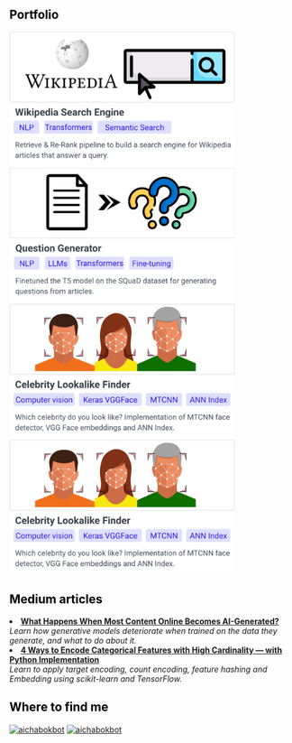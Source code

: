 ## <span style="color:black">Portfolio</span>

<a href="https://github.com/aichabokbot/wikipedia-search-engine" target="_blank"><img align="center" src="img/wikipedia_search_engine_preview.jpeg" alt="aichabokbot" width="400" /></a> 
<a href="https://github.com/aichabokbot/question-generation" target="_blank"><img align="center" src="img/question_generator_preview.jpeg" alt="aichabokbot" width="400" /></a>
<a href="https://github.com/aichabokbot/celebrity-lookalike" target="_blank"><img align="center" src="img/celebrity_lookalike_preview.jpeg" alt="aichabokbot" width="400" /></a>
<a href="https://github.com/aichabokbot/spotify-playlist-continuation" target="_blank"><img align="center" src="img/celebrity_lookalike_preview.jpeg" alt="aichabokbot" width="400" /></a>


## <span style="color:black">Medium articles</span>
<li><a href="https://towardsdatascience.com/what-happens-when-most-content-online-becomes-ai-generated-684dde2a150d" target="_blank"><b>What Happens When Most Content Online Becomes AI-Generated?</b></a><br/><i>Learn how generative models deteriorate when trained on the data they generate, and what to do about it.</i></li>

<li><a href="https://towardsdatascience.com/4-ways-to-encode-categorical-features-with-high-cardinality-1bc6d8fd7b13" target="_blank"><b>4 Ways to Encode Categorical Features with High Cardinality — with Python Implementation</b></a><br/><i>Learn to apply target encoding, count encoding, feature hashing and Embedding using scikit-learn and TensorFlow.</i></li>



## <span style="color:black">Where to find me</span>
<a href="https://linkedin.com/in/aichabokbot" target="_blank"><img align="center" src="https://raw.githubusercontent.com/rahuldkjain/github-profile-readme-generator/master/src/images/icons/Social/linked-in-alt.svg" alt="aichabokbot" height="30" width="40" /></a> <a href="https://medium.com/@aichabokbot" target="_blank"><img align="center" src="https://cdn-icons-png.flaticon.com/512/5968/5968906.png" alt="aichabokbot" height="30" width="30" /></a>
